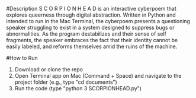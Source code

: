 #Description
S C O R P I O N H E A D is an interactive cyberpoem that explores queerness through digital abstraction. Written in Python and intended to run in the Mac Terminal, the cyberpoem presents a questioning speaker struggling to exist in a system designed to suppress bugs or abnormalities. As the program destabilizes and their sense of self fragments, the speaker embraces the fact that their identity cannot be easily labeled, and reforms themselves amid the ruins of the machine.

#How to Run
1. Download or clone the repo
2. Open Terminal app on Mac (Command + Space) and navigate to the project folder (e.g., type "cd documents")
3. Run the code (type "python 3 SCORPIONHEAD.py")
